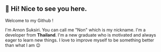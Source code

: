 ## 👋 Hi! Nice to see you here.

Welcome to my Github !

I'm Arnon Suksiri. You can call me "Non" which is my nickname. I'm a developer from **Thailand**.
I'm a new graduate who is motivated and always eager to learn new things. I love to improve myself to be something better than what I am :wink:
<!--
**onemoretwo/onemoretwo** is a ✨ _special_ ✨ repository because its `README.md` (this file) appears on your GitHub profile.

Here are some ideas to get you started:

- 🔭 I’m currently working on ...
- 🌱 I’m currently learning ...
- 👯 I’m looking to collaborate on ...
- 🤔 I’m looking for help with ...
- 💬 Ask me about ...
- 📫 How to reach me: ...
- 😄 Pronouns: ...
- ⚡ Fun fact: ...
-->
